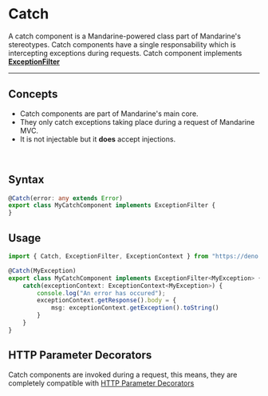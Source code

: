 # Catch
A catch component is a Mandarine-powered class part of Mandarine's stereotypes. Catch components have a single responsability which is intercepting exceptions during requests. Catch component implements [**ExceptionFilter**](https://doc.deno.land/https/raw.githubusercontent.com/mandarineorg/mandarinets/develop/main-core/internals/interfaces/exceptionFilter.ts#ExceptionFilter)

--------

## Concepts
- Catch components are part of Mandarine's main core.
- They only catch exceptions taking place during a request of Mandarine MVC.
- It is not injectable but it **does** accept injections.  

&nbsp;

## Syntax

```typescript
@Catch(error: any extends Error)
export class MyCatchComponent implements ExceptionFilter {
}
```

## Usage

```typescript
import { Catch, ExceptionFilter, ExceptionContext } from "https://deno.land/x/mandarinets@v2.0.0/mod.ts";

@Catch(MyException)
export class MyCatchComponent implements ExceptionFilter<MyException> {
    catch(exceptionContext: ExceptionContext<MyException>) {
        console.log("An error has occured");
        exceptionContext.getResponse().body = {
            msg: exceptionContext.getException().toString()
        }
    }
}
```

## HTTP Parameter Decorators
Catch components are invoked during a request, this means, they are completely compatible with [HTTP Parameter Decorators](/docs/master/mandarine/http-handlers)

